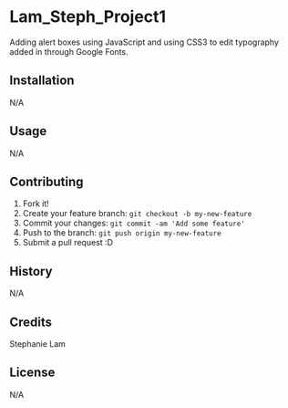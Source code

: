 # Lam_Steph_Project1

Adding alert boxes using JavaScript and using CSS3 to edit typography added in through Google Fonts.

## Installation

N/A

## Usage

N/A

## Contributing

1. Fork it!
2. Create your feature branch: `git checkout -b my-new-feature`
3. Commit your changes: `git commit -am 'Add some feature'`
4. Push to the branch: `git push origin my-new-feature`
5. Submit a pull request :D

## History

N/A

## Credits

Stephanie Lam

## License

N/A
